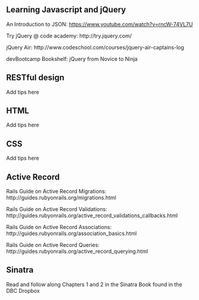 <h2>Learning Javascript and jQuery</h2>

An Introduction to JSON: https://www.youtube.com/watch?v=rncW-74VL7U
<p>Try jQuery @ code academy: http://try.jquery.com/</p>
<p>jQuery Air: http://www.codeschool.com/courses/jquery-air-captains-log</p>
<p>devBootcamp Bookshelf: jQuery from Novice to Ninja</p>

<h2>RESTful design</h2>
<p> Add tips here </p>

<h2>HTML</h2>
<p> Add tips here </p>

<h2>CSS</h2>
<p> Add tips here </p>

<h2>Active Record</h2>
<p>Rails Guide on Active Record Migrations: http://guides.rubyonrails.org/migrations.html</p>
<p>Rails Guide on Active Record Validations: http://guides.rubyonrails.org/active_record_validations_callbacks.html</p>
<p>Rails Guide on Active Record Associations: http://guides.rubyonrails.org/association_basics.html</p>
<p>Rails Guide on Active Record Queries: http://guides.rubyonrails.org/active_record_querying.html</p>

<h2>Sinatra</h2>
<p>Read and follow along Chapters 1 and 2 in the Sinatra Book found in the DBC Dropbox</p>
